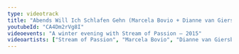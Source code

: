 ```yaml
---
type: videotrack
title: "Abends Will Ich Schlafen Gehn (Marcela Bovio + Dianne van Giersbergen)"
youtubeId: "CA4Dm2rVg8I"
videoevents: "A winter evening with Stream of Passion — 2015"
videoartists: ["Stream of Passion", "Marcela Bovio", "Dianne van Giersbergen"]
---
```

